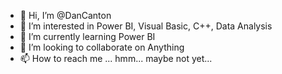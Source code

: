 - 👋 Hi, I’m @DanCanton
- 👀 I’m interested in Power BI, Visual Basic, C++, Data Analysis
- 🌱 I’m currently learning Power BI
- 💞️ I’m looking to collaborate on Anything
- 📫 How to reach me ... hmm... maybe not yet...

<!---
DanCanton/DanCanton is a ✨ special ✨ repository because its `README.md` (this file) appears on your GitHub profile.
You can click the Preview link to take a look at your changes.
--->
